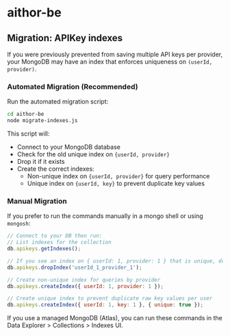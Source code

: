 # aithor-be

## Migration: APIKey indexes

If you were previously prevented from saving multiple API keys per provider, your MongoDB may have an index that enforces uniqueness on `(userId, provider)`.

### Automated Migration (Recommended)

Run the automated migration script:

```bash
cd aithor-be
node migrate-indexes.js
```

This script will:
- Connect to your MongoDB database
- Check for the old unique index on `{userId, provider}`
- Drop it if it exists
- Create the correct indexes:
  - Non-unique index on `{userId, provider}` for query performance
  - Unique index on `{userId, key}` to prevent duplicate key values

### Manual Migration

If you prefer to run the commands manually in a mongo shell or using `mongosh`:

```js
// Connect to your DB then run:
// List indexes for the collection
db.apikeys.getIndexes();

// If you see an index on { userId: 1, provider: 1 } that is unique, drop it (use the actual index name):
db.apikeys.dropIndex('userId_1_provider_1');

// Create non-unique index for queries by provider
db.apikeys.createIndex({ userId: 1, provider: 1 });

// Create unique index to prevent duplicate raw key values per user
db.apikeys.createIndex({ userId: 1, key: 1 }, { unique: true });
```

If you use a managed MongoDB (Atlas), you can run these commands in the Data Explorer > Collections > Indexes UI.
